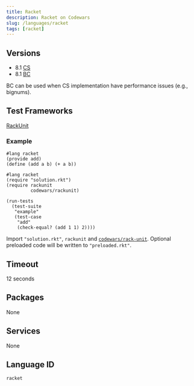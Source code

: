 ```yaml
---
title: Racket
description: Racket on Codewars
slug: /languages/racket
tags: [racket]
---
```



## Versions

- 8.1 [CS](https://docs.racket-lang.org/guide/performance.html#%28tech._c%29)
- 8.1 [BC](https://docs.racket-lang.org/guide/performance.html#%28tech._bc%29)

BC can be used when CS implementation have performance issues (e.g., bignums).

## Test Frameworks

[RackUnit](https://docs.racket-lang.org/rackunit/)

### Example

```racket
#lang racket
(provide add)
(define (add a b) (+ a b))
```
```racket
#lang racket
(require "solution.rkt")
(require rackunit
         codewars/rackunit)

(run-tests
  (test-suite
   "example"
   (test-case
    "add"
    (check-equal? (add 1 1) 2))))
```
Import `"solution.rkt"`, `rackunit` and [`codewars/rack-unit`](https://github.com/Codewars/codewars-rackunit).
Optional preloaded code will be written to `"preloaded.rkt"`.

## Timeout

12 seconds

## Packages

None

## Services

None

## Language ID

`racket`
